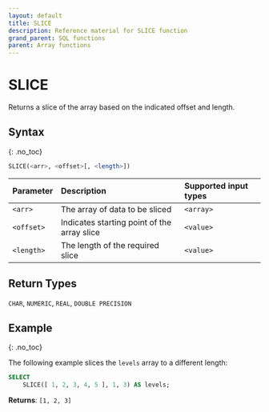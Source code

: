 ```yaml
---
layout: default
title: SLICE
description: Reference material for SLICE function
grand_parent: SQL functions
parent: Array functions
---
```


# SLICE

Returns a slice of the array based on the indicated offset and length.

## Syntax
{: .no_toc}

```sql
SLICE(<arr>, <offset>[, <length>])
```

| Parameter  | Description                            | Supported input types | 
| :---------- | :------------------------------------ | :-------- | 
| `<arr>`    | The array of data to be sliced               | `<array>`
| `<offset>` | Indicates starting point of the array slice | `<value>`
| `<length>` | The length of the required slice | `<value>` | 

## Return Types
`CHAR`, `NUMERIC`, `REAL`, `DOUBLE PRECISION` 

## Example
{: .no_toc}

The following example slices the `levels` array to a different length: 
```sql
SELECT
	SLICE([ 1, 2, 3, 4, 5 ], 1, 3) AS levels;
```

**Returns**: `[1, 2, 3]`
